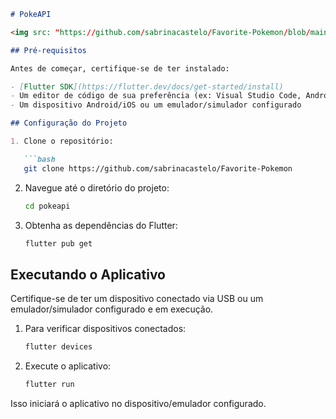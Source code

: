 
```markdown
# PokeAPI

<img src: "https://github.com/sabrinacastelo/Favorite-Pokemon/blob/main/pokeapi/lib/app/image/pokemon.webp">

## Pré-requisitos

Antes de começar, certifique-se de ter instalado:

- [Flutter SDK](https://flutter.dev/docs/get-started/install)
- Um editor de código de sua preferência (ex: Visual Studio Code, Android Studio)
- Um dispositivo Android/iOS ou um emulador/simulador configurado

## Configuração do Projeto

1. Clone o repositório:

   ```bash
   git clone https://github.com/sabrinacastelo/Favorite-Pokemon
   ```

2. Navegue até o diretório do projeto:

   ```bash
   cd pokeapi
   ```

3. Obtenha as dependências do Flutter:

   ```bash
   flutter pub get
   ```

## Executando o Aplicativo

Certifique-se de ter um dispositivo conectado via USB ou um emulador/simulador configurado e em execução.

1. Para verificar dispositivos conectados:

   ```bash
   flutter devices
   ```

2. Execute o aplicativo:

   ```bash
   flutter run
   ```

Isso iniciará o aplicativo no dispositivo/emulador configurado.

